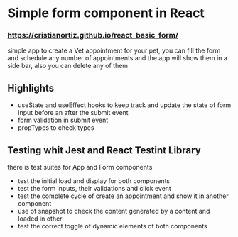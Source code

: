 # Simple form component in React
### https://cristianortiz.github.io/react_basic_form/

simple app to create a Vet appointment for your pet, you can fill the form and schedule any number of appointments and the app will show them in a side bar, also you can delete any of them

## Highlights

- useState and useEffect hooks to keep track and update the state of form input before an after the submit event
- form validation in submit event
- propTypes to check types

## Testing whit Jest and React Testint Library

there is test suites for App and Form components

- test the initial load and display for both components
- test the form inputs, their validations and click event
- test the complete cycle of create an appointment and show it in another component
- use of snapshot to check the content generated by a content and loaded in other
- test the correct toggle of dynamic elements of both components
